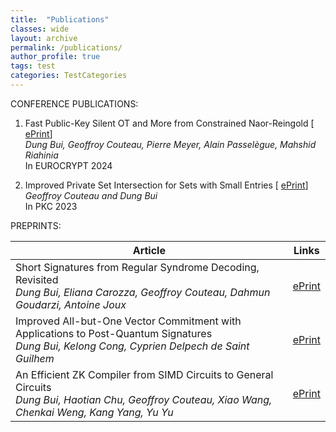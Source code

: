 ```yaml
---
title:  "Publications"
classes: wide
layout: archive
permalink: /publications/
author_profile: true
tags: test
categories: TestCategories
---
```

CONFERENCE PUBLICATIONS:

1. Fast Public-Key Silent OT and More from Constrained Naor-Reingold [ [ePrint](https://eprint.iacr.org/2024/178)]
   <br> *Dung Bui, Geoffroy Couteau, Pierre Meyer, Alain Passelègue, Mahshid Riahinia*
   <br> In EUROCRYPT 2024
   
3. Improved Private Set Intersection for Sets with Small Entries [ [ePrint](https://eprint.iacr.org/2022/334.pdf)]
   <br> *Geoffroy Couteau and Dung Bui*
   <br> In PKC 2023

PREPRINTS:

| Article                                        | Links |
|----------------------------------- | -------------|
| Short Signatures from Regular Syndrome Decoding, Revisited <br> *Dung Bui, Eliana Carozza, Geoffroy Couteau, Dahmun Goudarzi, Antoine Joux* | [ePrint](https://eprint.iacr.org/2024/252) |
| Improved All-but-One Vector Commitment with Applications to Post-Quantum Signatures <br> *Dung Bui, Kelong Cong, Cyprien Delpech de Saint Guilhem* | [ePrint](https://eprint.iacr.org/2024/097) |
|An Efficient ZK Compiler from SIMD Circuits to General Circuits <br> *Dung Bui, Haotian Chu, Geoffroy Couteau, Xiao Wang, Chenkai Weng, Kang Yang, Yu Yu* | [ePrint](https://eprint.iacr.org/2023/1610) |
